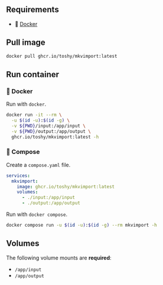 ## Requirements

- 🐋 [Docker](https://docs.docker.com/get-docker/)

## Pull image

```sh
docker pull ghcr.io/toshy/mkvimport:latest
```

## Run container

### 🐋 Docker

Run with `docker`.

```sh
docker run -it --rm \
  -u $(id -u):$(id -g) \
  -v ${PWD}/input:/app/input \
  -v ${PWD}/output:/app/output \
  ghcr.io/toshy/mkvimport:latest -h
```

### 🐳 Compose

Create a `compose.yaml` file.

```yaml
services:
  mkvimport:
    image: ghcr.io/toshy/mkvimport:latest
    volumes:
      - ./input:/app/input
      - ./output:/app/output
```

Run with `docker compose`.

```sh
docker compose run -u $(id -u):$(id -g) --rm mkvimport -h
```

## Volumes

The following volume mounts are **required**: 

- `/app/input`
- `/app/output`
